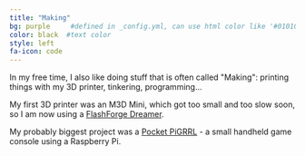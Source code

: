 ```yaml
---
title: "Making"
bg: purple     #defined in _config.yml, can use html color like '#010101'
color: black  #text color
style: left
fa-icon: code
---
```


In my free time, I also like doing stuff that is often called "Making": printing things with my 3D printer, tinkering, programming...

My first 3D printer was an M3D Mini, which got too small and too slow soon, so I am now using a [FlashForge Dreamer](http://www.flashforge-usa.com/shop/3d-printers/flashforge-dreamer-dual-extrusion-3d-printer.html/).

My probably biggest project was a [Pocket PiGRRL](http://www.thingiverse.com/make:172645) - a small handheld game console using a Raspberry Pi.
